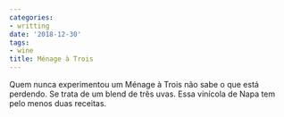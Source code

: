 ```yaml
---
categories:
- writting
date: '2018-12-30'
tags:
- wine
title: Ménage à Trois
---
```


Quem nunca experimentou um Ménage à Trois não sabe o que está perdendo. Se trata de um blend de três uvas. Essa vinícola de Napa tem pelo menos duas receitas.